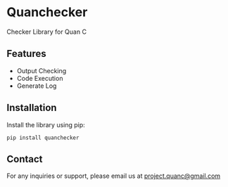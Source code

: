# Quanchecker

Checker Library for Quan C

## Features

- Output Checking
- Code Execution
- Generate Log

## Installation
Install the library using pip:
```
pip install quanchecker
```

## Contact
For any inquiries or support, please email us at project.quanc@gmail.com